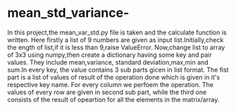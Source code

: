 # mean_std_variance-

In this project,the mean_var_std.py file is taken and the calculate function is written.
Here firstly a list of 9 numbers are given as input list.Initially,check the ength of list,if it is less than 9,raise ValueError. 
Now,change list to array of 3x3 using numpy,then create a dictionary having some key and pair values. 
They include mean,variance, standard deviation,max,min and sum.In every key, the value contains 3 sub parts gicen in list format.
The fist part is a list of values of result of the operation done which is given in it's respective key name.
For every column we perfoem the operation. 
The values of every row are given in second sub part, while the third one consists of the result of opeartion for all the elements in the matrix/array.
